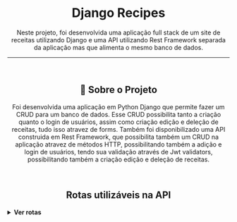 <h1 align="center">Django Recipes</h1>
<p align="center">Neste projeto, foi desenvolvida uma aplicação full stack de um site de receitas utilizando Django
  e uma API utilizando Rest Framework separada da aplicação mas que alimenta o mesmo banco de dados.</p>

---

<br>

<h2 align="center">📃 Sobre o Projeto</h2>

<p align="center">Foi desenvolvida uma aplicação em Python Django que permite fazer um CRUD para um banco de dados. Esse CRUD possibilita
  tanto a criação quanto o login de usuários, assim como criação edição e deleção de receitas, tudo isso atravez de forms.
  Também foi disponibilizado uma API construida em Rest Framework, que possibilita também um CRUD na aplicação atravez de métodos HTTP, 
  possibilitando também a adição e login de usuários, tendo sua validação através de Jwt validators, possibilitando também a criação edição
  e deleção de receitas.
</p>

<br>

<h2 align="center">Rotas utilizáveis na API</h2>

<details>
  <summary><strong>Ver rotas</strong></summary><br />

  <details>
    <summary>POST</summary>
  
  - POST `http://localhost:8001/authors/api/v2/` para cadastrar novo usuario. Utilize um body nesse formato:
    
    ```jsx
      {
      	"first_name": "SeuNome",
      	"last_name": "SeuSobrenome",
      	"username": "SeuUsername",
      	"password": "SeuPassword1.",
      	"email": "algo2@email.com"
      }
    ```

  ---
    
  - POST `http://localhost:8001/recipes/api/token/` para fazer login e receber um token. Utilize um body nesse formato:
    
    ```jsx
      {
      	"username": "SeuUsername",
      	"password": "SeuPassword1.",
      }
    ```
      
  ---

- POST `http://localhost:8001/recipes/api/token/refresh/` para atualizar o token. Utilize um body nesse formato:
  
  ```jsx
    {
	    "refresh": "<O "refresh" token que foi recebido ao fazer login>"
    }
  ```
    
---

- POST `http://localhost:8001/recipes/api/token/verify/` para validar o token. Utilize um body nesse formato:
  
  ```jsx
    {
	    "token": "<O "access" token que foi recebido ao fazer login>"
    }
  ```
    
---
  
- POST `http://localhost:8001/recipes/api/v2/` para criar uma nova receita. Utilize um body nesse formato:
  <br>
  Para essa ação, o usuário deve enviar o "access" token no Header da requisição.
  `Authorization`  `Bearer <access token>`

  ```jsx
    {
    	"title": "Minha receita",
    	"description": "Uma receita deliciosa",
    	"preparation_time":10,
    	"preparation_time_unit": "minute",
    	"servings": 10,
    	"servings_unit": "portion",
    	"preparation_steps": "Descrição dos passos necessários para a criação bem sucedida da receita."
    }
  ```
    ps: Para enviar a imagem, os mesmos dados devem ser enviados por multipart form com a inclusão do campo "cover".

</details>

---

<details>
  <summary>GET</summary>

- GET `http://localhost:8001/authors/api/v2/<id>` exibe os dados do próprioe só o mesmo pode acessar.
	  <br>
	  Para essa ação, o usuário deve enviar o "access" token no Header da requisição.
	  `Authorization`  `Bearer <access token>`
	
	---
	
- GET `http://localhost:8001/authors/api/v2/me` exibe os dados do usuário autenticado.
  <br>
  Para essa ação, o usuário deve enviar o "access" token no Header da requisição.
  `Authorization`  `Bearer <access token>`
	
---
	  
- GET `http://localhost:8001/authors/api/v2/` exibe todas as receitas publicadas.
	  
---
  
- GET `http://localhost:8001/authors/api/v2/<id>` uma receita publicada de acordo com o id.
	  
---
	  
- GET `http://localhost:8001/authors/api/v2/?category_id=<id>` busca receitas publicada de acordo com a categoria.
	
---
	  
- GET `http://localhost:8001/authors/api/v2/?q=<search>` busca receitas de acordo com a palavra passada "<search>".
	
</details>

---

<details>
  <summary>PATCH</summary>

  Para todos os métodos PATCH, o usuário devera enviar o "access" token no Header da requisição.
  `Authorization`  `Bearer <access token>`
	
  - PATCH `http://localhost:8001/authors/api/v2/<id>/` para atualizar dados do usuário. Utilize um body nesse formato:
	
	```jsx
	  {
	    "last_name": "Cruz"
	  }
	```
	
	---
	
  - PATCH `http://localhost:8001/recipes/api/v2/<id>/` para atualizar a receita. Utilize um body nesse formato:
	
	```jsx
	    {
	      "title": "Novo titulo",
	      "description": "Nova descrição",
	    }
	```

</details>

---

<details>
  <summary>DELETE</summary>

  Para todos os métodos DELETE, o usuário devera enviar o "access" token no Header da requisição.
  `Authorization`  `Bearer <access token>`
  
- DELETE `http://localhost:8001/authors/api/v2/<id>` deleta o usuário.
  
---
  
- DELETE `http://localhost:8001/recipes/api/v2/<id>` deleta a receita se a mesma pertencer ao usuário.

</details>

<br>

---
